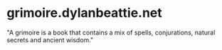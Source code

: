 # grimoire.dylanbeattie.net

"A grimoire is a book that contains a mix of spells, conjurations, natural secrets and ancient wisdom."
